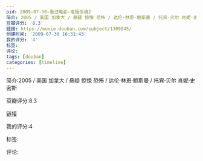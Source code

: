 ```yaml
---
pid: 2009-07-30-看过电影-电锯惊魂2
简介: 2005 / 美国 加拿大 / 悬疑 惊悚 恐怖 / 达伦·林恩·鲍斯曼 / 托宾·贝尔 肖妮·史密斯
豆瓣评分: '8.3'
链接: https://movie.douban.com/subject/1309045/
创建时间: '2009-07-30 16:31:43'
我的评分: '4'
标签:
评论:
tags: [douban]
categories: [timeline]
---
```

简介:2005 / 美国 加拿大 / 悬疑 惊悚 恐怖 / 达伦·林恩·鲍斯曼 / 托宾·贝尔 肖妮·史密斯

豆瓣评分:8.3

[链接](https://movie.douban.com/subject/1309045/)

我的评分:4

标签:

评论:

